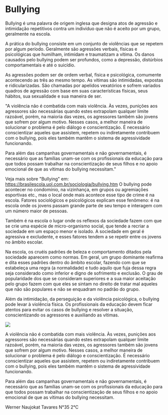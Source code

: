 # Bullying
Bullying é uma palavra de origem inglesa que designa atos de agressão e intimidação repetitivos contra um indivíduo que não é aceito por um grupo, geralmente na escola.

A prática do bullying consiste em um conjunto de violências que se repetem por algum período. Geralmente são agressões verbais, físicas e psicológicas que humilham, intimidam e traumatizam a vítima. Os danos causados pelo bullying podem ser profundos, como a depressão, distúrbios comportamentais e até o suicídio.


As agressões podem ser de ordem verbal, física e psicológica, comumente acontecendo as três ao mesmo tempo. As vítimas são intimidadas, expostas e ridicularizadas. São chamadas por apelidos vexatórios e sofrem variados quadros de agressão com base em suas características físicas, seus hábitos, sua sexualidade e sua maneira de ser.

"A violência não é combatida com mais violência. Às vezes, punições aos agressores são necessárias quando estes extrapolam qualquer limite razoável, porém, na maioria das vezes, os agressores também são jovens que sofrem por algum motivo. Nesses casos, a melhor maneira de solucionar o problema é pelo diálogo e conscientização. É necessário conscientizar aqueles que assistem, repetem ou indiretamente contribuem com o bullying, pois eles também mantêm o sistema de agressividade funcionando.

Para além das campanhas governamentais e não governamentais, é necessário que as famílias unam-se com os profissionais da educação para que todos possam trabalhar na conscientização de seus filhos e no apoio emocional de que as vítimas do bullying necessitam."

Veja mais sobre "Bullying" em: https://brasilescola.uol.com.br/sociologia/bullying.htm
O bullying pode acontecer no condomínio, na vizinhança, em grupos ou agremiações esportivas etc., mas o local onde mais acontece esse tipo de crime é na escola. Fatores sociológicos e psicológicos explicam esse fenômeno: é na escola onde os jovens passam grande parte de seu tempo e interagem com um número maior de pessoas.

Também é na escola o lugar onde os reflexos da sociedade fazem com que se crie uma espécie de micro-organismo social, que tende a recriar a sociedade em um espaço menor e isolado. A sociedade em geral é agressiva e excludente, e esses fatores tendem a se repetir entre os jovens no âmbito escolar.

Na escola, os cruéis padrões de beleza e comportamento ditados pela sociedade aparecem como normas. Em geral, um grupo dominante reafirma e dita esses padrões dentro do âmbito escolar, fazendo com que se estabeleça uma regra (a normalidade) e tudo aquilo que fuja dessa regra seja considerado como inferior e digno de sofrimento e exclusão. O grau de popularidade dos que se consideram superiores e a sua maior aceitação pelo grupo fazem com que eles se sintam no direito de tratar mal aqueles que não são populares e não se enquadram no padrão do grupo.

Além da intimidação, da perseguição e da violência psicológica, o bullying pode levar à violência física. Os profissionais da educação devem ficar atentos para evitar os casos de bullying e resolver a situação, conscientizando os agressores e auxiliando as vítimas.


![](https://s5.static.brasilescola.uol.com.br/img/2019/09/isolamento-social.jpg)


A violência não é combatida com mais violência. Às vezes, punições aos agressores são necessárias quando estes extrapolam qualquer limite razoável, porém, na maioria das vezes, os agressores também são jovens que sofrem por algum motivo. Nesses casos, a melhor maneira de solucionar o problema é pelo diálogo e conscientização. É necessário conscientizar aqueles que assistem, repetem ou indiretamente contribuem com o bullying, pois eles também mantêm o sistema de agressividade funcionando.

Para além das campanhas governamentais e não governamentais, é necessário que as famílias unam-se com os profissionais da educação para que todos possam trabalhar na conscientização de seus filhos e no apoio emocional de que as vítimas do bullying necessitam.


Werner Naujokat Tavares      N°35      2°C
